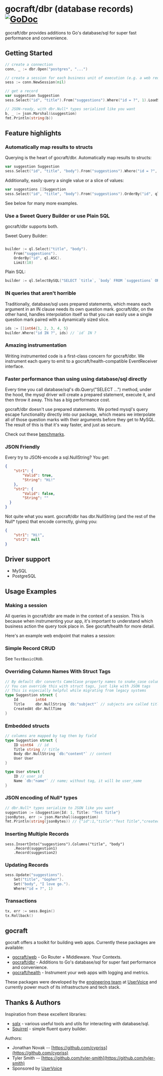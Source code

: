 # gocraft/dbr (database records) [![GoDoc](https://godoc.org/github.com/gocraft/web?status.png)](https://godoc.org/github.com/gocraft/dbr)

gocraft/dbr provides additions to Go's database/sql for super fast performance and convenience.

## Getting Started

```go
// create a connection
conn, _ := dbr.Open("postgres", "...")

// create a session for each business unit of execution (e.g. a web request or goworkers job)
sess := conn.NewSession(nil)

// get a record
var suggestion Suggestion
sess.Select("id", "title").From("suggestions").Where("id = ?", 1).LoadStruct(&suggestion)

// JSON-ready, with dbr.Null* types serialized like you want
b, _ := json.Marshal(&suggestion)
fmt.Println(string(b))
```

## Feature highlights

### Automatically map results to structs
Querying is the heart of gocraft/dbr. Automatically map results to structs:

```go
var suggestion Suggestion
sess.Select("id", "title", "body").From("suggestions").Where("id = ?", 1).LoadStruct(&suggestion)
```

Additionally, easily query a single value or a slice of values:

```go
var suggestions []Suggestion
sess.Select("id", "title", "body").From("suggestions").OrderBy("id", ql.ASC).LoadStruct(&suggestions)
```


See below for many more examples.

### Use a Sweet Query Builder or use Plain SQL
gocraft/dbr supports both.

Sweet Query Builder:
```go

builder := ql.Select("title", "body").
	From("suggestions").
	OrderBy("id", ql.ASC).
	Limit(10)
```

Plain SQL:

```go
builder := ql.SelectBySQL("SELECT `title`, `body` FROM `suggestions` ORDER BY `id` ASC LIMIT 10")
```

### IN queries that aren't horrible
Traditionally, database/sql uses prepared statements, which means each argument in an IN clause needs its own question mark. gocraft/dbr, on the other hand, handles interpolation itself so that you can easily use a single question mark paired with a dynamically sized slice.

```go
ids := []int64{1, 2, 3, 4, 5}
builder.Where("id IN ?", ids) // `id` IN ?
```

### Amazing instrumentation
Writing instrumented code is a first-class concern for gocraft/dbr. We instrument each query to emit to a gocraft/health-compatible EventReceiver interface.

### Faster performance than using using database/sql directly
Every time you call database/sql's db.Query("SELECT ...") method, under the hood, the mysql driver will create a prepared statement, execute it, and then throw it away. This has a big performance cost.

gocraft/dbr doesn't use prepared statements. We ported mysql's query escape functionality directly into our package, which means we interpolate all of those question marks with their arguments before they get to MySQL. The result of this is that it's way faster, and just as secure.

Check out these [benchmarks](https://github.com/tyler-smith/golang-sql-benchmark).

### JSON Friendly
Every try to JSON-encode a sql.NullString? You get:
```json
{
	"str1": {
		"Valid": true,
		"String": "Hi!"
	},
	"str2": {
		"Valid": false,
		"String": ""
  }
}
```

Not quite what you want. gocraft/dbr has dbr.NullString (and the rest of the Null* types) that encode correctly, giving you:

```json
{
	"str1": "Hi!",
	"str2": null
}
```

## Driver support

* MySQL
* PostgreSQL

## Usage Examples

### Making a session
All queries in gocraft/dbr are made in the context of a session. This is because when instrumenting your app, it's important to understand which business action the query took place in. See gocraft/health for more detail.

Here's an example web endpoint that makes a session:

### Simple Record CRUD

See `TestBasicCRUD`.

### Overriding Column Names With Struct Tags

```go
// By default dbr converts CamelCase property names to snake_case column_names
// You can override this with struct tags, just like with JSON tags
// This is especially helpful while migrating from legacy systems
type Suggestion struct {
	Id        int64
	Title     dbr.NullString `db:"subject"` // subjects are called titles now
	CreatedAt dbr.NullTime
}
```

### Embedded structs

```go
// columns are mapped by tag then by field
type Suggestion struct {
	ID uint64  // id
	Title string // title
	Body dbr.NullString `db:"content"` // content
	User User
}

type User struct {
	ID // user_id
	Name `db:"name"` // name; without tag, it will be user_name
}
```

### JSON encoding of Null* types
```go
// dbr.Null* types serialize to JSON like you want
suggestion := &Suggestion{Id: 1, Title: "Test Title"}
jsonBytes, err := json.Marshal(&suggestion)
fmt.Println(string(jsonBytes)) // {"id":1,"title":"Test Title","created_at":null}
```

### Inserting Multiple Records

```
sess.InsertInto("suggestions").Columns("title", "body")
	.Record(suggestion1)
	.Record(suggestion2)
```

### Updating Records

```go
sess.Update("suggestions").
	Set("title", "Gopher").
	Set("body", "I love go.").
	Where("id = ?", 1)
```

### Transactions

```go
tx, err := sess.Begin()
tx.Rollback()
```

## gocraft

gocraft offers a toolkit for building web apps. Currently these packages are available:

* [gocraft/web](https://github.com/gocraft/web) - Go Router + Middleware. Your Contexts.
* [gocraft/dbr](https://github.com/gocraft/dbr) - Additions to Go's database/sql for super fast performance and convenience.
* [gocraft/health](https://github.com/gocraft/health) -  Instrument your web apps with logging and metrics.

These packages were developed by the [engineering team](https://eng.uservoice.com) at [UserVoice](https://www.uservoice.com) and currently power much of its infrastructure and tech stack.

## Thanks & Authors
Inspiration from these excellent libraries:
*  [sqlx](https://github.com/jmoiron/sqlx) - various useful tools and utils for interacting with database/sql.
*  [Squirrel](https://github.com/lann/squirrel) - simple fluent query builder.

Authors:
*  Jonathan Novak -- [https://github.com/cypriss](https://github.com/cypriss)
*  Tyler Smith -- [https://github.com/tyler-smith](https://github.com/tyler-smith)
*  Sponsored by [UserVoice](https://eng.uservoice.com)
